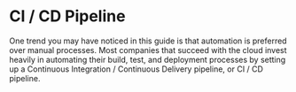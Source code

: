 # CI / CD Pipeline

One trend you may have noticed in this guide is that automation is preferred over manual processes. Most companies that
succeed with the cloud invest heavily in automating their build, test, and deployment processes by setting up a
Continuous Integration / Continuous Delivery pipeline, or CI / CD pipeline.
